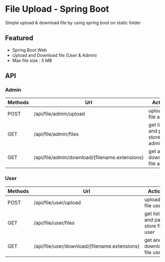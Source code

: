 # File Upload - Spring Boot
Simple upload & download file by using spring boot on static folder

## Featured
- Spring Boot Web
- Upload and Download file (User & Admin)
- Max file size : 5 MB

## API

### Admin

Methods | Url | Action | Body |
--- | --- | --- | --- |
| POST | /api/file/admin/upload | upload file admin | file |
| GET | /api/file/admin/files | get list and path store file admin | - |
| GET | /api/file/admin/download/{filename.extensions} | get and download file admin | - |

### User

Methods | Url | Action | Body |
--- | --- | --- | --- |
| POST | /api/file/user/upload | upload file user | file |
| GET | /api/file/user/files | get list and path store file user | - |
| GET | /api/file/user/download/{filename.extensions} | get and download file user | - |
